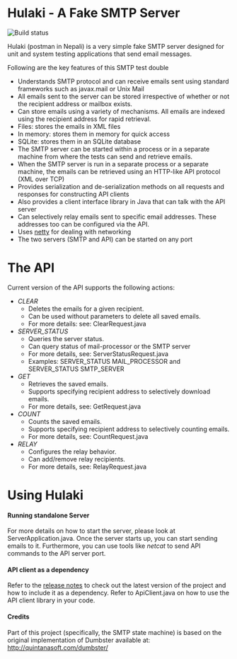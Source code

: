Hulaki - A Fake SMTP Server
=========================
![Build status](https://travis-ci.org/saksham/hulaki.svg)

Hulaki (postman in Nepali) is a very simple fake SMTP server designed for unit and system testing applications that send email messages.

Following are the key features of this SMTP test double

* Understands SMTP protocol and can receive emails sent using standard frameworks such as javax.mail or Unix Mail
* All emails sent to the server can be stored irrespective of whether or not the recipient address or mailbox exists.
* Can store emails using a variety of mechanisms. All emails are indexed using the recipient address for rapid retrieval.
 * Files: stores the emails in XML files
 * In memory: stores them in memory for quick access
 * SQLite: stores them in an SQLite database 
* The SMTP server can be started within a process or in a separate machine from where the tests can send and retrieve emails.
* When the SMTP server is run in a separate process or a separate machine, the emails can be retrieved using an HTTP-like API protocol (XML over TCP)
* Provides serialization and de-serialization methods on all requests and responses for constructing API clients
* Also provides a client interface library in Java that can talk with the API server
* Can selectively relay emails sent to specific email addresses. These addresses too can be configured via the API.
* Uses [netty](http://netty.io) for dealing with networking 
* The two servers (SMTP and API) can be started on any port


The API
=======
Current version of the API supports the following actions:

* *CLEAR*
  * Deletes the emails for a given recipient.
  * Can be used without parameters to delete all saved emails.
  * For more details: see: ClearRequest.java
* *SERVER_STATUS*
  * Queries the server status.
  * Can query status of mail-processor or the SMTP server
  * For more details, see: ServerStatusRequest.java
  * Examples: SERVER_STATUS MAIL_PROCESSOR and SERVER_STATUS SMTP_SERVER
* *GET*
  * Retrieves the saved emails.
  * Supports specifying recipient address to selectively download emails.
  * For more details, see: GetRequest.java
* *COUNT*
  * Counts the saved emails.
  * Supports specifying recipient address to selectively counting emails.
  * For more details, see: CountRequest.java
* *RELAY*
  * Configures the relay behavior.
  * Can add/remove relay recipients.
  * For more details, see: RelayRequest.java
 
Using Hulaki
============
#### Running standalone Server
For more details on how to start the server, please look at ServerApplication.java. Once the server starts up, you can start sending emails to it. Furthermore, you can use tools like _netcat_ to send API commands to the API server port.
 
#### API client as a dependency
Refer to the [release notes](https://github.com/saksham/hulaki/releases) to check out the latest version of the project and how to include it as a dependency. Refer to ApiClient.java on how to use the API client library in your code. 

#### Credits
Part of this project (specifically, the SMTP state machine) is based on the original implementation of Dumbster available at: http://quintanasoft.com/dumbster/ 
